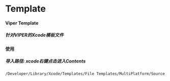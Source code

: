 # Template
#### Viper Template

##### 针对VIPER的Xcode模板文件



#### 使用

##### 导入路径: xcode右键点击进入Contents

```
/Developer/Library/Xcode/Templates/File Templates/MultiPlatform/Source 
```


